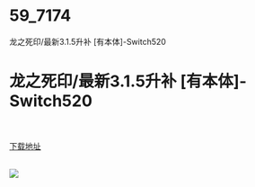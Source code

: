 # 59_7174
龙之死印/最新3.1.5升补 [有本体]-Switch520
# 龙之死印/最新3.1.5升补 [有本体]-Switch520
 <br/></br>
[下载地址](https://www.switch520.cc/article/7174 "下载地址")
<br/></br>

<p><span><strong><img src="https://www.switch520.cc/muke_img/upload_art_editor_20201025-1_7e9c48a2074da84afd4951c3ad6cef01.jpg"></strong></span></p>
<p></p>
<p></p>
